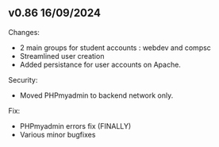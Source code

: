 ## v0.86 16/09/2024

Changes:

  - 2 main groups for student accounts : webdev and compsc
  - Streamlined user creation
  - Added persistance for user accounts on Apache.

Security:
  - Moved PHPmyadmin to backend network only.

Fix:
  - PHPmyadmin errors fix (FINALLY)
  - Various minor bugfixes

